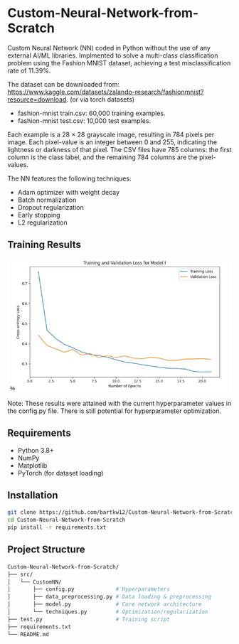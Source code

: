 # Custom-Neural-Network-from-Scratch
Custom Neural Network (NN) coded in Python without the use of any external AI/ML libraries. Implmented to solve a  multi-class classification problem using the Fashion MNIST dataset, achieving a test misclassification rate of 11.39%.

The dataset can be downloaded from:
https://www.kaggle.com/datasets/zalando-research/fashionmnist?resource=download.
(or via torch datasets)
- fashion-mnist train.csv: 60,000 training examples.
- fashion-mnist test.csv: 10,000 test examples.

Each example is a 28 × 28 grayscale image, resulting in 784 pixels per image. Each
pixel-value is an integer between 0 and 255, indicating the lightness or darkness of
that pixel. The CSV files have 785 columns: the first column is the class label, and
the remaining 784 columns are the pixel-values.

The NN features the following techniques:
- Adam optimizer with weight decay
- Batch normalization
- Dropout regularization
- Early stopping
- L2 regularization

## Training Results
![Training Curve](images/trainingcurve.JPG)

Note: These results were attained with the current hyperparameter values in the config.py file.
There is still potential for hyperparameter optimization.

## Requirements
- Python 3.8+
- NumPy
- Matplotlib
- PyTorch (for dataset loading)

## Installation
```bash
git clone https://github.com/bartkw12/Custom-Neural-Network-from-Scratch.git
cd Custom-Neural-Network-from-Scratch
pip install -r requirements.txt
```
## Project Structure
```bash
Custom-Neural-Network-from-Scratch/
├── src/
│   └── CustomNN/
│       ├── config.py             # Hyperparameters
│       ├── data_preprocessing.py # Data loading & preprocessing
│       ├── model.py              # Core network architecture
│       └── techniques.py         # Optimization/regularization
├── test.py                       # Training script
├── requirements.txt
└── README.md
```

